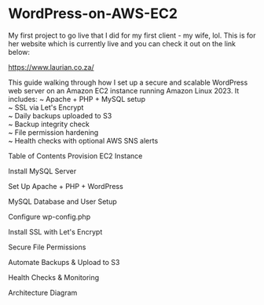 # WordPress-on-AWS-EC2
My first project to go live that I did for my first client - my wife, lol.  This is for her website which is currently live and you can check it out on the link below:

https://www.laurian.co.za/

This guide walking through how I set up a secure and scalable WordPress web server on an Amazon EC2 instance running Amazon Linux 2023. It includes: 
~ Apache + PHP + MySQL setup  
~ SSL via Let's Encrypt  
~ Daily backups uploaded to S3   
~ Backup integrity check  
~ File permission hardening   
~ Health checks with optional AWS SNS alerts


Table of Contents
Provision EC2 Instance

Install MySQL Server

Set Up Apache + PHP + WordPress

MySQL Database and User Setup

Configure wp-config.php

Install SSL with Let's Encrypt

Secure File Permissions

Automate Backups & Upload to S3

Health Checks & Monitoring

Architecture Diagram
